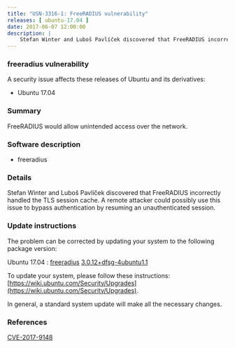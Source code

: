 ```yaml
---
title: "USN-3316-1: FreeRADIUS vulnerability"
releases: [ ubuntu-17.04 ]
date: 2017-06-07 12:00:00
description: |
    Stefan Winter and Luboš Pavlíček discovered that FreeRADIUS incorrectly handled the TLS session cache. A remote attacker could possibly use this issue to bypass authentication by resuming an unauthenticated session. 
--- 
```

 
### freeradius vulnerability

A security issue affects these releases of Ubuntu and its derivatives:

* Ubuntu 17.04

### Summary

FreeRADIUS would allow unintended access over the network. 

### Software description

* freeradius 

### Details

Stefan Winter and Luboš Pavlíček discovered that FreeRADIUS incorrectly handled the TLS session cache. A remote attacker could possibly use this issue to bypass authentication by resuming an unauthenticated session. 

### Update instructions

The problem can be corrected by updating your system to the following package version:

Ubuntu 17.04
 : [freeradius](https://launchpad.net/ubuntu/+source/freeradius) <span> [3.0.12+dfsg-4ubuntu1.1](https://launchpad.net/ubuntu/+source/freeradius/3.0.12+dfsg-4ubuntu1.1) </span> 

To update your system, please follow these instructions: [https://wiki.ubuntu.com/Security/Upgrades](https://wiki.ubuntu.com/Security/Upgrades).

In general, a standard system update will make all the necessary changes. 

### References

 [CVE-2017-9148](http://people.ubuntu.com/~ubuntu-security/cve/CVE-2017-9148)
 
